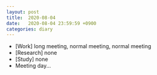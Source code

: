 ```yaml
---
layout: post
title:  2020-08-04
date:   2020-08-04 23:59:59 +0900
categories: diary
---
```


- [Work] long meeting, normal meeting, normal meeting
- [Research] none
- [Study] none
- Meeting day...